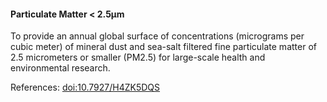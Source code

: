 #### Particulate Matter < 2.5µm
To provide an annual global surface of concentrations (micrograms per cubic meter) of mineral dust and sea-salt filtered fine particulate matter of 2.5 micrometers or smaller (PM2.5) for large-scale health and environmental research.

References: [doi:10.7927/H4ZK5DQS](https://doi.org/10.7927/H4ZK5DQS)
